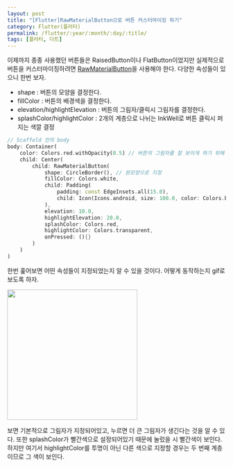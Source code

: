 ```yaml
---
layout: post
title: "[Flutter]RawMaterialButton으로 버튼 커스터마이징 하기"
category: Flutter(플러터)
permalink: /flutter/:year/:month/:day/:title/
tags: [플러터, 다트]
---
```


이제까지 종종 사용했던 버튼들은 RaisedButton이나 FlatButton이었지만 실제적으로 버튼을 커스터마이징하려면 [RawMaterialButton](https://docs.flutter.io/flutter/material/RawMaterialButton-class.html)을 사용해야 한다. 다양한 속성들이 있으니 한번 보자.

* shape : 버튼의 모양을 결정한다.
* fillColor : 버튼의 배경색을 결정한다.
* elevation/highlightElevation : 버튼의 그림자/클릭시 그림자를 결정한다.
* splashColor/highlightColor : 2개의 계층으로 나뉘는 InkWell로 버튼 클릭시 퍼지는 색깔 결정

```dart
// Scaffold 안의 body
body: Container(
	color: Colors.red.withOpacity(0.5) // 버튼의 그림자를 잘 보이게 하기 위해
    child: Center(
    	child: RawMaterialButton(
        	shape: CircleBorder(), // 원모양으로 지정
            fillColor: Colors.white,
            child: Padding(
            	padding: const EdgeInsets.all(15.0),
                child: Icon(Icons.android, size: 100.0, color: Colors.black)
            ),
            elevation: 10.0,
            highlightElevation: 20.0,
            splashColor: Colors.red,
            highlightColor: Colors.transparent,
            onPressed: (){}
        )
    )
)
```

한번 훑어보면 어떤 속성들이 지정되었는지 알 수 있을 것이다. 어떻게 동작하는지 gif로 보도록 하자.

<img src="https://user-images.githubusercontent.com/35518072/42551069-4e7438ee-8510-11e8-95a2-8d5a3fef348f.gif" width="300px">

보면 기본적으로 그림자가 지정되어있고, 누르면 더 큰 그림자가 생긴다는 것을 알 수 있다. 또한 splashColor가 빨간색으로 설정되어있기 때문에 눌렀을 시 빨간색이 보인다. 하지만 여기서 highlightColor를 투명이 아닌 다른 색으로 지정할 경우는 두 번째 계층이므로 그 색이 보인다.